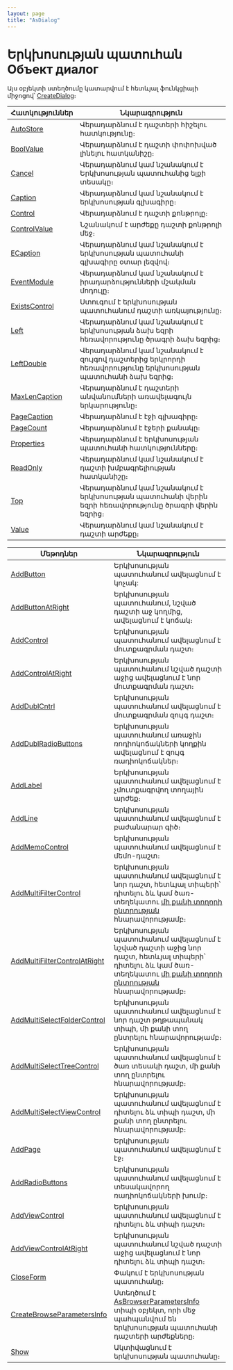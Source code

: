 ```yaml
---
layout: page
title: "AsDialog"
---
```





# Երկխոսության պատուհան Объект диалог 

Այս օբյեկտի ստեղծումը կատարվում է հետևյալ ֆունկցիայի միջոցով՝ [CreateDialog](Functions/InterfaceManagment/CreateDialog.html)։


|Հատկություններ|Նկարագրություն|
|--|--|
|[AutoStore](AsUstPar/AutoStore.html) | Վերադարձնում է դաշտերի  հիշելու հատկությունը։|
|[BoolValue](AsUstPar/BoolValue.html) |Վերադարձնում է  դաշտի փոփոխված լինելու հատկանիշը։|
|[Cancel](AsUstPar/Cancel.html) |  Վերադարձնում կամ նշանակում է Երկխոսության պատուհանից ելքի տեսակը։|
|[Caption](AsUstPar/Caption.html) |Վերադարձնում կամ նշանակում է  երկխոսության գլխագիրը։|
|[Control](AsUstPar/Control.html) |Վերադարձնում է դաշտի քոնթրոլը։|
|[ControlValue](AsUstPar/ControlValue_D.html) |Նշանակում է արժեքը դաշտի քոնթրոլի մեջ։|
|[ECaption](AsUstPar/ECaption.html) | Վերադարձնում կամ նշանակում է  երկխոսության պատուհանի գլխագիրը օտար լեզվով։|
|[EventModule](AsUstPar/EventModule.html) |Վերադարձնում կամ նշանակում է իրադարձությունների մշակման  մոդուլը։|
|[ExistsControl](AsUstPar/ExistsControl.html) |  Ստուգում է երկխոսության պատուհանում դաշտի առկայությունը։|
|[Left](AsUstPar/Left.html) | Վերադարձնում կամ նշանակում է երկխոսության ձախ եզրի  հեռավորությունը ծրագրի ձախ եզրից։|
|[LeftDouble](AsUstPar/LeftDouble.html) | Վերադարձնում կամ նշանակում է զույգով դաշտերից երկրորդի  հեռավորությունը երկխոսության պատուհանի ձախ եզրից։|
|[MaxLenCaption](AsUstPar/MaxLenCaption.html) | Վերադարձնում է դաշտերի  անվանումների առավելագույն երկարությունը։|
|[PageCaption](AsUstPar/PageCaption.html) |Վերադարձնում է էջի գլխագիրը։|
|[PageCount](AsUstPar/PageCount.html) |Վերադարձնում է էջերի քանակը։|
|[Properties](AsUstPar/Properties.html) |Վերադարձնում է երկխոսության պատուհանի հատկությունները։|
|[ReadOnly](AsUstPar/ReadOnly.html) | Վերադարձնում կամ նշանակում է դաշտի  խմբագրելիության հատկանիշը։|
|[Top](AsUstPar/Top.html) | Վերադարձնում կամ նշանակում է երկխոսության պատուհանի վերին եզրի հեռավորությունը ծրագրի վերին եզրից։|
|[Value](AsUstPar/Value.html) | Վերադարձնում կամ նշանակում է դաշտի արժեքը։|

|Մեթոդներ|Նկարագրություն|
|--|--|
|[AddButton](AsUstPar/AddButton.html) | Երկխոսության պատուհանում ավելացնում է կոչակ:|
|[AddButtonAtRight](AsUstPar/AddButtonAtRight.html) |Երկխոսության պատուհանում, նշված դաշտի աջ կողմից, ավելացնում է կոճակ։|
|[AddControl](AsUstPar/AddControl.html) | Երկխոսության պատուհանում ավելացնում է մուտքագրման դաշտ։|
|[AddControlAtRight](AsUstPar/AddControlAtRight.html) |Երկխոսության պատուհանում նշված դաշտի աջից ավելացնում է նոր մուտքագրման դաշտ։|
|[AddDublCntrl](AsUstPar/AddDublCntrl.html) | Երկխոսության պատուհանում ավելացնում է մուտքագրման զույգ դաշտ։|
|[AddDublRadioButtons](AsUstPar/AddDublRadioButtons.html) |Երկխոսության պատուհանում առաջին ռոդիոկոճակների կողքին  ավելացնում է զույգ ռադիոկոճակներ։|
|[AddLabel](AsUstPar/AddLabel.html) | Երկխոսության պատուհանում ավելացնում է չմուտքագրվող տողային արժեք։|
|[AddLine](AsUstPar/AddLine.html) | Երկխոսության պատուհանում ավելացնում է բաժանարար գիծ։|
|[AddMemoControl](AsUstPar/AddMemoControl.html) | Երկխոսության պատուհանում ավելացնում է մեմո-դաշտ։|
|[AddMultiFilterControl](AsUstPar/AddMultiFilterControl.html) | Երկխոսության պատուհանում ավելացնում է նոր դաշտ, հետևյալ տիպերի՝ դիտելու ձև կամ  ծառ-տեղեկատու [մի քանի տողորի ընտրության](AsModalBrowser/MultiSelect.html) հնարավորությամբ։|
|[AddMultiFilterControlAtRight](AsUstPar/AddMultiFilterControlAtRight.html) | Երկխոսության պատուհանում ավելացնում է նշված դաշտի աջից նոր դաշտ, հետևյալ տիպերի՝ դիտելու ձև կամ  ծառ-տեղեկատու [մի քանի տողորի ընտրության](AsModalBrowser/MultiSelect.html) հնարավորությամբ։|
|[AddMultiSelectFolderControl](AsUstPar/AddMultiSelectFolderControl.html) |Երկխոսության պատուհանում ավելացնում է նոր դաշտ թղթապանակ տիպի, մի քանի տող ընտրելու հնարավորությամբ։|
|[AddMultiSelectTreeControl](AsUstPar/AddMultiSelectTreeControl.html) | Երկխոսության պատուհանում ավելացնում է ծառ տեսակի դաշտ, մի քանի տող ընտրելու հնարավորությամբ։|
|[AddMultiSelectViewControl](AsUstPar/AddMultiSelectViewControl.html) |Երկխոսության պատուհանում ավելացնում է դիտելու ձև տիպի դաշտ, մի քանի տող ընտրելու հնարավորությամբ։|
|[AddPage](AsUstPar/AddPage.html) |Երկխոսության պատուհանում ավելացնում է էջ։|
|[AddRadioButtons](AsUstPar/AddRadioButtons.html) | Երկխոսության պատուհանում ավելացնում է տեսակավորող ռադիոկոճակների խումբ։|
|[AddViewControl](AsUstPar/AddViewControl.html) | Երկխոսության պատուհանում ավելացնում է դիտելու ձև տիպի դաշտ։|
|[AddViewControlAtRight](AsUstPar/AddViewControlAtRight.html) | Երկխոսության պատուհանում նշված դաշտի աջից ավելացնում է նոր դիտելու ձև տիպի  դաշտ։|
|[CloseForm](AsUstPar/CloseForm.html) | Փակում է երկխոսության պատուհանը։|
|[CreateBrowseParametersInfo](AsUstPar/CreateBrowseParametersInfo.html) | Ստեղծում է [AsBrowserParametersInfo](AsBrowserParametersInfo.html) տիպի օբյեկտ, որի մեջ պահպանվում են երկխոսության պատուհանի դաշտերի արժեքները։|
|[Show](AsUstPar/Show.html) |Ակտիվացնում է երկխոսության պատուհանը։|